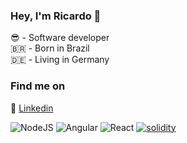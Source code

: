 ### Hey, I'm Ricardo 👋

:sunglasses: - Software developer  
:brazil: - Born in Brazil  
:de: - Living in Germany  


### Find me on

:briefcase: [Linkedin](https://www.linkedin.com/in/ricardoferreirades/)

<!--
**ricardoferreirades/ricardoferreirades** is a ✨ _special_ ✨ repository because its `README.md` (this file) appears on your GitHub profile.

Here are some ideas to get you started:

- 🔭 I’m currently working on ...
- 🌱 I’m currently learning ...
- 👯 I’m looking to collaborate on ...
- 🤔 I’m looking for help with ...
- 💬 Ask me about ...
- 📫 How to reach me: ...
- 😄 Pronouns: ...
- ⚡ Fun fact: ...
-->

![NodeJS](https://img.shields.io/badge/-NodeJS-339933?logo=node.js&logoColor=white&style=flat) ![Angular](https://img.shields.io/badge/-Angular-DD0031?logo=angular&style=flat) ![React](https://img.shields.io/badge/-ReactJs-61DAFB?logo=react&logoColor=white&style=flat) [![solidity](https://img.shields.io/badge/solidity-002fa7?logo=solidity)]()
